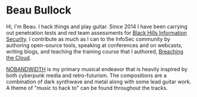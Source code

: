 # Beau Bullock

Hi, I'm Beau. I hack things and
play guitar. Since 2014 I have
been carrying out penetration
tests and red team assessments
for <a href="https://blackhillsinfosec.com">Black Hills Information</a>
<a href="https://blackhillsinfosec.com">Security</a>. I contribute as much
as I can to the InfoSec community
by authoring open-source tools,
speaking at conferences and on
webcasts, writing blogs, and
teaching the training course that
I authored, <a href="https://breakforge.io">Breaching the Cloud</a>.

<a href="https://nobandwidth.io">NOBANDWIDTH</a> is my primary
musical endeavor that is heavily
inspired by both cyberpunk media
and retro-futurism. The compositions
are a combination of dark synthwave
and metal along with some lead
guitar work. A theme of "music to
hack to" can be found throughout
the tracks.
